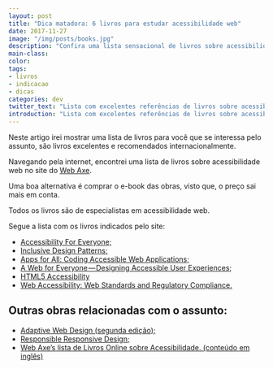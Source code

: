```yaml
---
layout: post
title: "Dica matadora: 6 livros para estudar acessibilidade web"
date: 2017-11-27
image: "/img/posts/books.jpg"
description: "Confira uma lista sensacional de livros sobre acessibilidade web."
main-class:
color:
tags:
- livros
- indicacao
- dicas
categories: dev
twitter_text: "Lista com excelentes referências de livros sobre acessibilidade web."
introduction: "Lista com excelentes referências de livros sobre acessibilidade web."
---
```


Neste artigo irei mostrar uma lista de livros para você que se interessa pelo assunto, são livros excelentes e recomendados internacionalmente.

Navegando pela internet, encontrei uma lista de livros sobre acessibilidade web no site do [Web Axe](http://www.webaxe.org/web-accessibility-books/).

Uma boa alternativa é comprar o e-book das obras, visto que, o preço sai mais em conta.

Todos os livros são de especialistas em acessibilidade web. 

Segue a lista com os livros indicados pelo site:

* [Accessibility For Everyone;](https://abookapart.com/products/accessibility-for-everyone)
* [Inclusive Design Patterns;](https://shop.smashingmagazine.com/products/inclusive-design-patterns)
* [Apps for All: Coding Accessible Web Applications;](https://shop.smashingmagazine.com/products/apps-for-all)
* [A Web for Everyone — Designing Accessible User Experiences;](https://rosenfeldmedia.com/books/a-web-for-everyone/)
* [HTML5 Accessibility](https://www.apress.com/us/book/9781430241942)
* [Web Accessibility: Web Standards and Regulatory Compliance.](https://www.amazon.com/exec/obidos/ASIN/1590596382/jimthatcher-20/104-59766)

## Outras obras relacionadas com o assunto:

* [Adaptive Web Design (segunda edição);](https://adaptivewebdesign.info/2nd-edition/)
* [Responsible Responsive Design;](https://abookapart.com/products/responsible-responsive-design)
* [Web Axe’s lista de Livros Online sobre Acessibilidade. (conteúdo em inglês)](http://www.webaxe.org/free-online-books-on-accessibility/)
